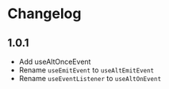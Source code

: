 # Changelog

## 1.0.1

* Add useAltOnceEvent
* Rename ``useEmitEvent`` to ``useAltEmitEvent``
* Rename ``useEventListener`` to ``useAltOnEvent``